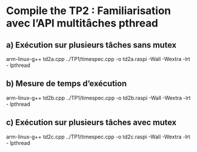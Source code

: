 # Compile the TP2 : Familiarisation avec l’API multitâches pthread

## a) Exécution sur plusieurs tâches sans mutex

arm-linux-g++  td2a.cpp ../TP1/timespec.cpp -o td2a.raspi -Wall -Wextra -lrt - lpthread

## b) Mesure de temps d’exécution

arm-linux-g++  td2b.cpp ../TP1/timespec.cpp -o td2b.raspi -Wall -Wextra -lrt - lpthread

## c) Exécution sur plusieurs tâches avec mutex

arm-linux-g++  td2c.cpp ../TP1/timespec.cpp -o td2c.raspi -Wall -Wextra -lrt - lpthread
